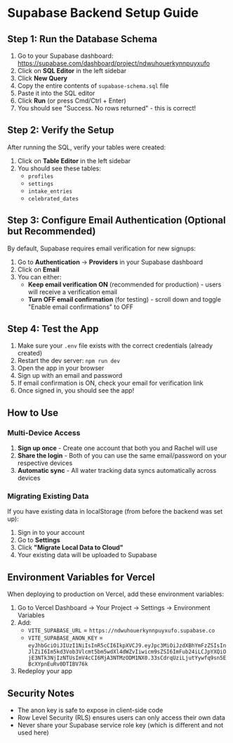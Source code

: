 # Supabase Backend Setup Guide

## Step 1: Run the Database Schema

1. Go to your Supabase dashboard: https://supabase.com/dashboard/project/ndwuhouerkynnpuyxufo
2. Click on **SQL Editor** in the left sidebar
3. Click **New Query**
4. Copy the entire contents of `supabase-schema.sql` file
5. Paste it into the SQL editor
6. Click **Run** (or press Cmd/Ctrl + Enter)
7. You should see "Success. No rows returned" - this is correct!

## Step 2: Verify the Setup

After running the SQL, verify your tables were created:

1. Click on **Table Editor** in the left sidebar
2. You should see these tables:
   - `profiles`
   - `settings`
   - `intake_entries`
   - `celebrated_dates`

## Step 3: Configure Email Authentication (Optional but Recommended)

By default, Supabase requires email verification for new signups:

1. Go to **Authentication** → **Providers** in your Supabase dashboard
2. Click on **Email**
3. You can either:
   - **Keep email verification ON** (recommended for production) - users will receive a verification email
   - **Turn OFF email confirmation** (for testing) - scroll down and toggle "Enable email confirmations" to OFF

## Step 4: Test the App

1. Make sure your `.env` file exists with the correct credentials (already created)
2. Restart the dev server: `npm run dev`
3. Open the app in your browser
4. Sign up with an email and password
5. If email confirmation is ON, check your email for verification link
6. Once signed in, you should see the app!

## How to Use

### Multi-Device Access

1. **Sign up once** - Create one account that both you and Rachel will use
2. **Share the login** - Both of you can use the same email/password on your respective devices
3. **Automatic sync** - All water tracking data syncs automatically across devices

### Migrating Existing Data

If you have existing data in localStorage (from before the backend was set up):

1. Sign in to your account
2. Go to **Settings**
3. Click **"Migrate Local Data to Cloud"**
4. Your existing data will be uploaded to Supabase

## Environment Variables for Vercel

When deploying to production on Vercel, add these environment variables:

1. Go to Vercel Dashboard → Your Project → Settings → Environment Variables
2. Add:
   - `VITE_SUPABASE_URL` = `https://ndwuhouerkynnpuyxufo.supabase.co`
   - `VITE_SUPABASE_ANON_KEY` = `eyJhbGciOiJIUzI1NiIsInR5cCI6IkpXVCJ9.eyJpc3MiOiJzdXBhYmFzZSIsInJlZiI6Im5kd3Vob3Vlcmt5bm5wdXl4dWZvIiwicm9sZSI6ImFub24iLCJpYXQiOjE3NTk3NjIzNTUsImV4cCI6MjA3NTMzODM1NX0.33sCdrqUziLjutYywfq9sn5EBcXYpnEuRv0DTIBV76k`
3. Redeploy your app

## Security Notes

- The anon key is safe to expose in client-side code
- Row Level Security (RLS) ensures users can only access their own data
- Never share your Supabase service role key (which is different and not used here)
